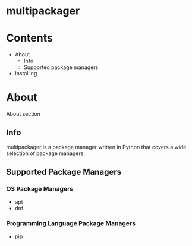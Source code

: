 # multipackager

# Contents

* About
  * Info
  * Supported package managers  
* Installing

# About

About section

## Info
multipackager is a package manager written in Python that covers a wide selection of package managers.

## Supported Package Managers

### OS Package Managers

* apt
* dnf

### Programming Language Package Managers

* pip
